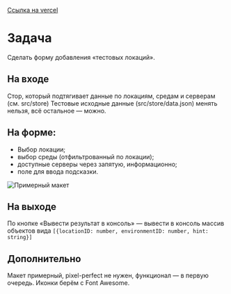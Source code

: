 [Ссылка на vercel](https://mobile-park.vercel.app/)
# Задача

Сделать форму добавления «тестовых локаций».

## На входе

Стор, который подтягивает данные по локациям, средам и серверам (см. src/store)
Тестовые исходные данные (src/store/data.json) менять нельзя, всё остальное — можно.

## На форме:

- Выбор локации;
- выбор среды (отфильтрованный по локации);
- доступные серверы через запятую, информационно;
- поле для ввода подсказки.

![Примерный макет](https://raw.githubusercontent.com/BATCOH/mp-test/main/todo.png)

## На выходе

По кнопке «Вывести результат в консоль» — вывести в консоль массив объектов вида `[{locationID: number, environmentID: number, hint: string}]`

## Дополнительно

Макет примерный, pixel-perfect не нужен, функционал — в первую очередь.
Иконки берём с Font Awesome.
